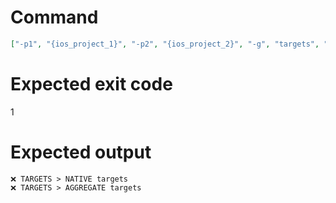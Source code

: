 # Command
```json
["-p1", "{ios_project_1}", "-p2", "{ios_project_2}", "-g", "targets", "-f", "console"]
```

# Expected exit code
1

# Expected output
```
❌ TARGETS > NATIVE targets
❌ TARGETS > AGGREGATE targets


```
